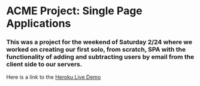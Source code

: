 # ACME Project: Single Page Applications
### This was a project for the weekend of Saturday 2/24 where we worked on creating our first solo, from scratch, SPA with the functionality of adding and subtracting users by email from the client side to our servers. 

Here is a link to the [Heroku Live Demo](https://jacob-acme-cust-spa.herokuapp.com/)
